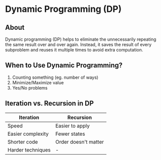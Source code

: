 # Dynamic Programming (DP)

## About

Dynamic programming (DP) helps to eliminate the unnecessarily repeating the same result over and over again. Instead, it saves the result of every subproblem and reuses it multiple times to avoid extra computation.

## When to Use Dynamic Programming?

1. Counting something (eg. number of ways)
2. Minimize/Maximize value
3. Yes/No problems

## Iteration vs. Recursion in DP

| Iteration         | Recursion            |
| ----------------- | -------------------- |
| Speed             | Easier to apply      |
| Easier complexity | Fewer states         |
| Shorter code      | Order doesn't matter |
| Harder techniques | -                    |
